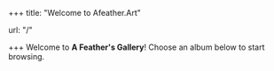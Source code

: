 +++
title: "Welcome to Afeather.Art"

url: "/"

+++
Welcome to **A Feather's Gallery**! Choose an album below to start browsing.
